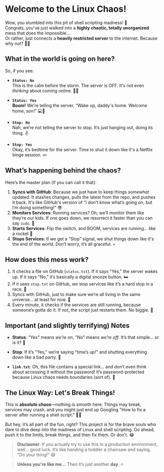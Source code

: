 # Welcome to the Linux Chaos!

Wow, you stumbled into this pit of shell scripting madness! 🤯  
Congrats, you've just walked into a **highly chaotic, totally unorganized** mess that does the impossible...  
Or rather, just connects a **heavily restricted server** to the internet. Because why not? 🤷‍♂️

## What in the world is going on here?

So, if you see:
- **`Status: No`**  
  This is the calm before the storm. The server is OFF. It's not even *thinking* about coming online. 🙅‍♂️

- **`Status: Yes`**  
  **Boom!** We’re telling the server, “Wake up, daddy's home. Welcome home, son!” 💻🎉

- **`Stop: No`**  
  Nah, we’re not telling the server to stop. It’s just hanging out, doing its thing. ✌️

- **`Stop: Yes`**  
  Okay, it’s bedtime for the server. Time to shut it down like it's a Netflix binge session. 💤

## What’s happening behind the chaos?

Here’s the master plan (if you can call it that):
1. **Syncs with GitHub**: Because we just have to keep things *somewhat* updated. It stashes changes, pulls the latest from the repo, and pushes it back. It's like GitHub's version of "I don't know what’s going on, but I’m doing something!" 😎
2. **Monitors Services**: Running services? Oh, we’ll monitor them like they’re our kids. If one goes down, we resurrect it faster than you can say `sudo`. 🔄
3. **Starts Services**: Flip the switch, and BOOM, services are running... like a rocket 🚀
4. **Stops Services**: If we get a “Stop” signal, we shut things down like it's the end of the world. Don’t worry, it’s all graceful. 💀

## How does this mess work?

1. It checks a file on GitHub (`status.txt`). If it says "Yes," the server wakes up. If it says "No," it’s basically a digital snooze button. 🛏️
2. If it sees `stop.txt` on GitHub, we stop services like it’s a hard stop in a race. 🚫
3. Syncs with GitHub, just to make sure we’re all living in the same universe... at least for now. 🌌
4. Every minute, it checks if the services are still running, because someone’s gotta do it. If not, the script just restarts them. No biggie. 🔄

## Important (and slightly terrifying) Notes

- **Status**: "Yes" means *we’re on*, "No" means *we’re off*. It’s that simple... or is it? 🤔
- **Stop**: If it’s "Yes," we’re saying "time’s up!" and shutting everything down like a bad party. 🛑

- **`link.txt`**: Oh, this file contains a special link... and don’t even think about accessing it without the password! It’s password-protected because Linux chaos needs boundaries (sort of). 🔐

## The Linux Way: Let's Break Things!

This is **absolute chaos**—nothing is smooth here. Things may break, services may crash, and you might just end up Googling "How to fix a server after running a shell script." 🤷‍♂️

But hey, it’s all part of the fun, right? This project is for the brave souls who dare to dive deep into the madness of Linux and shell scripting. Go ahead, push it to the limits, break things, and then fix them. Or don’t. 😂

> **Disclaimer**: If you actually try to use this in a production environment, well... good luck. It’s like handing a toddler a chainsaw and saying, "Do your thing!" 😅

> **Unless you're like me...** Then it’s just another **day**. 🔥
